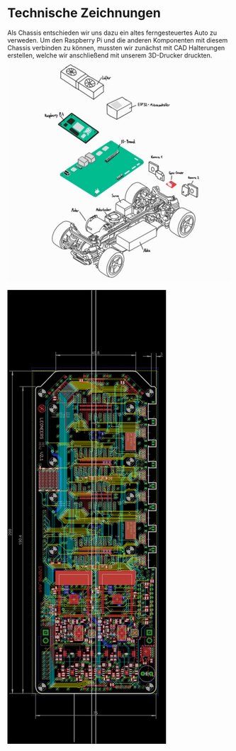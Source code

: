 # Technische Zeichnungen

Als Chassis entschieden wir uns dazu ein altes ferngesteuertes Auto zu verweden. Um den Raspberry Pi und die anderen Komponenten mit diesem Chassis verbinden zu können, mussten wir zunächst mit CAD Halterungen erstellen, welche wir anschließend mit unserem 3D-Drucker druckten.
![TEST!](robo7.jpg)


![TEST!](Layout_LEONEERS-Mainboard.png)
